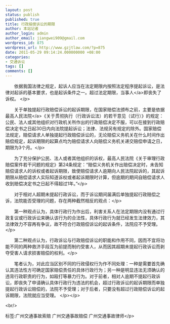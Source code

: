 ```yaml
---
layout: post
status: publish
published: true
title: 行政赔偿诉讼的期限
author: 本站记者
author_login: admin
author_email: jiangwei909@gmail.com
wordpress_id: 875
wordpress_url: http://www.gzjtlaw.com/?p=875
date: 2011-05-29 09:14:24.000000000 +08:00
categories:
- 交通诉讼
tags: []
comments: []
---
```

<p><p>　　依据我国法律之规定，起诉人应当在法定期限内按照法定程序提起诉讼，是法律对起诉的基本要求，也是起诉条件之一。超过法定期限，<a>当事人<&#47;a>即丧失了诉权。 <&#47;p><br><p>　　关于单独提起行政赔偿诉讼的起诉期限，在国家赔偿法颁布之前，主要是依据最高<a>人民法院<&#47;a>《关于贯彻执行（行政诉讼法）的若干意见（试行）》的规定：公民、法人或其他组织对行政机关所作出的行政赔偿决定不服，可以在接到行政赔偿决定书之日起30日内向法院提起诉讼；法律、法规另有规定的除外。国家赔偿法规定，赔偿请求人单独提起行政赔偿诉讼的，无论赔偿义务机关在什么时间作出赔偿规定，起诉期限的起算点均为赔偿请求人向赔偿义务机关递交赔偿申请之日，期限为3个月。<&#47;p><p>　　为了充分保护公民、法人或者其他组织的诉权，最高人民法院《关于审理行政赔偿案件若干问题的规定》第24条规定：&ldquo;赔偿义务机关作出赔偿决定时，未告知赔偿请求人的诉权或者起诉期限，致使赔偿请求人逾期向人民法院起诉的，其起诉期限从赔偿请求人实际知道诉权或者起诉期限时计算，但逾期的期间自赔偿请求人收到赔偿决定书之日起不得超过1年。&rdquo;<&#47;p><p>　　对于相对人超期未提起行政诉讼，而于诉讼期间届满后单独提起行政赔偿之诉，法院能否受理的问题，存在两种截然相反的观点：<&#47;p><p>　　第一种观点认为，具体行政行为作出后，利害关系人在法定期限内没有通过行政复议或行政诉讼来确认该行为的合法性，具体行政行为就已经发生法律效力，其法律效力不容再有争议，故不符合行政赔偿诉讼的起诉条件，法院应不予受理。<&#47;p><p>　　第二种观点认为，行政诉讼与行政赔偿诉讼的职能和作用不同，因而不宜将功能不同的两种救济手段互为前提而制约受害人，从而因其超期未提起行政诉讼而剥夺受害人请求损害赔偿的权利。<&#47;p><p>　　笔者认为，对此应当区别不同的行政侵权行为作不同处理：一种是需要首先确认其违法性方可确定国家赔偿责任的具体行政行为；另一种是明显违法无须确认的违背行政职责的行为，如殴打等暴力行为。对于前者，相对人逾期不提起行政诉讼，即丧失了申请确认具体行政行为违法的机会，超过行政诉讼的起诉期限而单独提起行政诉讼赔偿的，法院不予受理；对于后者，只要没有超过行政赔偿诉讼的起诉期限，法院就应当受理。 <&#47;p><&#47;p><br&#47;><p>标签:广州交通事故索赔 广州交通事故赔偿 广州交通事故律师<&#47;p>
